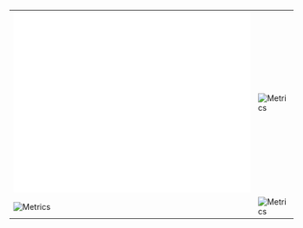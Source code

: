 <table border="0">
  <tr>
    <td>
      <img src="/github-metrics.svg" alt="Metrics" width="100%">
    </td>
    <td>
      <img src="/metrics.plugin.habits.charts.svg" alt="Metrics" width="100%">
    </td> 
  </tr>
  <tr>
    <td>
      <img src="/metrics.plugin.isocalendar.fullyear.svg" alt="Metrics" width="100%">
    </td>
    <td>
      <img src="/metrics.plugin.habits.facts.svg" alt="Metrics" width="100%">
    </td> 
  </tr>
</table>
